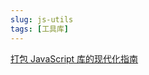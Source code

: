 ```yaml
---
slug: js-utils
tags: [工具库]
---
```


[打包 JavaScript 库的现代化指南](https://github.com/frehner/modern-guide-to-packaging-js-library)